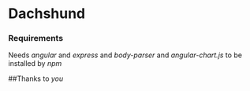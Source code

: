 # Dachshund

### Requirements

Needs *angular* and *express* and *body-parser* and *angular-chart.js* to be installed by _npm_

##Thanks to *you*